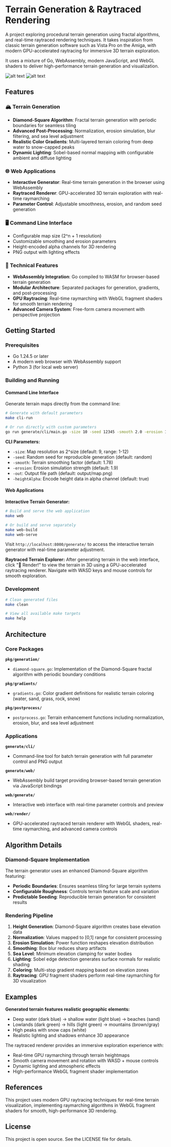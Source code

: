 # Terrain Generation & Raytraced Rendering

A project exploring procedural terrain generation using fractal algorithms, and real-time raytraced rendering techniques. It takes inspiration from classic terrain generation software such as Vista Pro on the Amiga, with modern GPU-accelerated raytracing for immersive 3D terrain exploration.

It uses a mixture of Go, WebAssembly, modern JavaScript, and WebGL shaders to deliver high-performance terrain generation and visualization.

![alt text](.dev/image-2.png)
![alt text](.dev/image-1.png)

## Features

### 🏔️ Terrain Generation

- **Diamond-Square Algorithm**: Fractal terrain generation with periodic boundaries for seamless tiling
- **Advanced Post-Processing**: Normalization, erosion simulation, blur filtering, and sea level adjustment
- **Realistic Color Gradients**: Multi-layered terrain coloring from deep water to snow-capped peaks
- **Dynamic Lighting**: Sobel-based normal mapping with configurable ambient and diffuse lighting

### 🌐 Web Applications

- **Interactive Generator**: Real-time terrain generation in the browser using WebAssembly
- **Raytraced Renderer**: GPU-accelerated 3D terrain exploration with real-time raymarching
- **Parameter Control**: Adjustable smoothness, erosion, and random seed generation

### 🖥️ Command Line Interface

- Configurable map size (2^n + 1 resolution)
- Customizable smoothing and erosion parameters
- Height-encoded alpha channels for 3D rendering
- PNG output with lighting effects

### 🔧 Technical Features

- **WebAssembly Integration**: Go compiled to WASM for browser-based terrain generation
- **Modular Architecture**: Separated packages for generation, gradients, and post-processing
- **GPU Raytracing**: Real-time raymarching with WebGL fragment shaders for smooth terrain rendering
- **Advanced Camera System**: Free-form camera movement with perspective projection

## Getting Started

### Prerequisites

- Go 1.24.5 or later
- A modern web browser with WebAssembly support
- Python 3 (for local web server)

### Building and Running

#### Command Line Interface

Generate terrain maps directly from the command line:

```bash
# Generate with default parameters
make cli-run

# Or run directly with custom parameters
go run generate/cli/main.go -size 10 -seed 12345 -smooth 2.0 -erosion 1.8 -out output/custom.png
```

**CLI Parameters:**

- `-size`: Map resolution as 2^size (default: 9, range: 1-12)
- `-seed`: Random seed for reproducible generation (default: random)
- `-smooth`: Terrain smoothing factor (default: 1.78)
- `-erosion`: Erosion simulation strength (default: 1.9)
- `-out`: Output file path (default: output/map.png)
- `-heightAlpha`: Encode height data in alpha channel (default: true)

#### Web Applications

**Interactive Terrain Generator:**

```bash
# Build and serve the web application
make web

# Or build and serve separately
make web-build
make web-serve
```

Visit `http://localhost:8000/generate/` to access the interactive terrain generator with real-time parameter adjustment.

**Raytraced Terrain Explorer:**
After generating terrain in the web interface, click "🚁 Render!" to view the terrain in 3D using a GPU-accelerated raytracing renderer. Navigate with WASD keys and mouse controls for smooth exploration.

### Development

```bash
# Clean generated files
make clean

# View all available make targets
make help
```

## Architecture

### Core Packages

**`pkg/generation/`**

- `diamond-square.go`: Implementation of the Diamond-Square fractal algorithm with periodic boundary conditions

**`pkg/gradients/`**

- `gradients.go`: Color gradient definitions for realistic terrain coloring (water, sand, grass, rock, snow)

**`pkg/postprocess/`**

- `postprocess.go`: Terrain enhancement functions including normalization, erosion, blur, and sea level adjustment

### Applications

**`generate/cli/`**

- Command-line tool for batch terrain generation with full parameter control and PNG output

**`generate/web/`**

- WebAssembly build target providing browser-based terrain generation via JavaScript bindings

**`web/generate/`**

- Interactive web interface with real-time parameter controls and preview

**`web/render/`**

- GPU-accelerated raytraced terrain renderer with WebGL shaders, real-time raymarching, and advanced camera controls

## Algorithm Details

### Diamond-Square Implementation

The terrain generator uses an enhanced Diamond-Square algorithm featuring:

- **Periodic Boundaries**: Ensures seamless tiling for large terrain systems
- **Configurable Roughness**: Controls terrain feature scale and variation
- **Predictable Seeding**: Reproducible terrain generation for consistent results

### Rendering Pipeline

1. **Height Generation**: Diamond-Square algorithm creates base elevation data
2. **Normalization**: Values mapped to [0,1] range for consistent processing
3. **Erosion Simulation**: Power function reshapes elevation distribution
4. **Smoothing**: Box blur reduces sharp artifacts
5. **Sea Level**: Minimum elevation clamping for water bodies
6. **Lighting**: Sobel edge detection generates surface normals for realistic shading
7. **Coloring**: Multi-stop gradient mapping based on elevation zones
8. **Raytracing**: GPU fragment shaders perform real-time raymarching for 3D visualization

## Examples

**Generated terrain features realistic geographic elements:**

- Deep water (dark blue) → shallow water (light blue) → beaches (sand)
- Lowlands (dark green) → hills (light green) → mountains (brown/gray)
- High peaks with snow caps (white)
- Realistic lighting and shadows enhance 3D appearance

The raytraced renderer provides an immersive exploration experience with:

- Real-time GPU raymarching through terrain heightmaps
- Smooth camera movement and rotation with WASD + mouse controls
- Dynamic lighting and atmospheric effects
- High-performance WebGL fragment shader implementation

## References

This project uses modern GPU raytracing techniques for real-time terrain visualization, implementing raymarching algorithms in WebGL fragment shaders for smooth, high-performance 3D rendering.

## License

This project is open source. See the LICENSE file for details.
